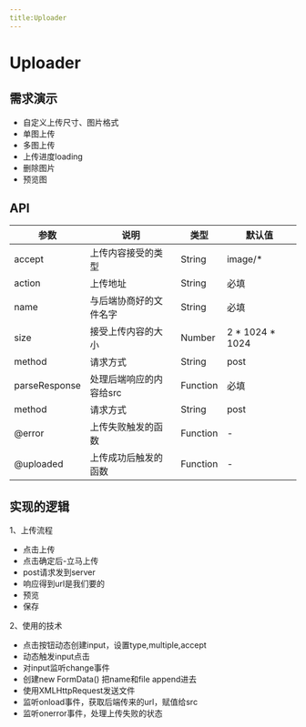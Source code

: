 ```yaml
---
title:Uploader
---
```


# Uploader

## 需求演示


- 自定义上传尺寸、图片格式
- 单图上传
- 多图上传
- 上传进度loading
- 删除图片
- 预览图

<ClientOnly>
   <uploader-demo></uploader-demo>
</ClientOnly>

## API

| 参数   | 说明   | 类型  | 默认值 |
| -------- | -------- | ------- | ------ |
| accept | 上传内容接受的类型 | String | image/*  |
| action     | 上传地址 | String  | 必填      |
| name | 与后端协商好的文件名字 | String | 必填  |
| size    | 接受上传内容的大小 | Number  | 2 * 1024 * 1024   |
| method | 请求方式 | String | post  |
| parseResponse    | 处理后端响应的内容给src | Function  | 必填 |
| method | 请求方式 | String | post  |
| @error | 上传失败触发的函数 | Function | -  |
| @uploaded | 上传成功后触发的函数 | Function | -  |
## 实现的逻辑

1、上传流程
- 点击上传
- 点击确定后-立马上传
- post请求发到server
- 响应得到url是我们要的
- 预览
- 保存

2、使用的技术
- 点击按钮动态创建input，设置type,multiple,accept
- 动态触发input点击
- 对input监听change事件
- 创建new FormData() 把name和file append进去
- 使用XMLHttpRequest发送文件
- 监听onload事件，获取后端传来的url，赋值给src
- 监听onerror事件，处理上传失败的状态

